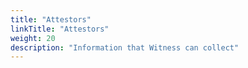 ```yaml
---
title: "Attestors"
linkTitle: "Attestors"
weight: 20
description: "Information that Witness can collect"
---
```


